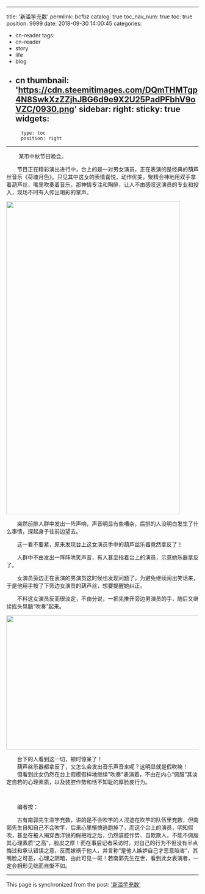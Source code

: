 
---
title: '新滥竽充数'
permlink: bcfbz
catalog: true
toc_nav_num: true
toc: true
position: 9999
date: 2018-09-30 14:00:45
categories:
- cn-reader
tags:
- cn-reader
- story
- life
- blog
- cn
thumbnail: 'https://cdn.steemitimages.com/DQmTHMTgp4N8SwkXzZZjhJBG6d9e9X2U25PadPFbhV9oVZC/0930.png'
sidebar:
    right:
        sticky: true
widgets:
    -
        type: toc
        position: right
---


<html>
<p>&nbsp;　　某市中秋节日晚会。</p>
<p>　　节目正在精彩演出进行中，台上的是一对男女演员，正在表演的是经典的葫芦丝音乐《荷塘月色》。只见其中这女的表情喜悦，动作优美，聚精会神地用双手拿着葫芦丝，嘴里吹奏着音乐，那神情专注和陶醉，让人不由感叹这演员的专业和投入，现场不时有人传出喝彩的掌声。</p>
<p><img src="https://cdn.steemitimages.com/DQmTHMTgp4N8SwkXzZZjhJBG6d9e9X2U25PadPFbhV9oVZC/0930.png" width="454" height="818"/></p>
<p>　　突然前排人群中发出一阵声响，声音明显有些嘈杂，后排的人没明白发生了什么事情，探起身子往前边望去。</p>
<p>　　这一看不要紧，原来发现台上这女演员手中的葫芦丝乐器竟然拿反了！</p>
<p>　　人群中不由发出一阵阵哄笑声音，有人甚至指着台上的演员，示意她乐器拿反了。</p>
<p>　　女演员旁边正在表演的男演员这时候也发现问题了，为避免继续闹出笑话来，于是他用手按了下旁边女演员的葫芦丝，想要提醒她纠正。</p>
<p>　　不料这女演员反而很淡定，不由分说，一把先推开旁边男演员的手，随后又继续摇头晃脑“吹奏”起来。</p>
<p><img src="https://cdn.steemitimages.com/DQmZqENRPZ6onxPRS9WsfKPACAk52Xv5YpVUKBN4PhH6kVm/09-30-2.jpg" width="640" height="351"/></p>
<p>　　台下的人看到这一切，顿时惊呆了！<br>
　　葫芦丝乐器都拿反了，又怎么会发出音乐声音来呢？这明显就是假吹嘛！<br>
　　但看到此女仍然在台上假模假样地继续"吹奏"表演着，不由在内心“佩服”其淡定自若的心理素质，以及装腔作势和恬不知耻的厚脸皮行为。</p>
<p><br></p>
<p>　　编者按：</p>
<p>　　古有南郭先生滥竽充数，讲的是不会吹竽的人混迹在吹竽的队伍里充数，但南郭先生自知自己不会吹竽，后来心里惭愧逃跑掉了，而这个台上的演员，明知假吹，甚至在被人揭穿西洋镜的假把戏之后，仍然装腔作势、自欺欺人，不能不佩服其心理素质“之高”，脸皮之厚！而在事后记者采访时，对自己的行为不但没有半点悔过和承认错误之意，反而嫁祸于他人，并言称“是他人嫉妒自己才恶意陷害”，其嘴脸之可恶，心理之阴暗，由此可见一斑！若南郭先生在世，看到此女表演者，一定会相形见绌而自惭不如。</p>
</html>

- - -

This page is synchronized from the post: ['新滥竽充数'](https://steemit.com/@rivalhw/bcfbz)
